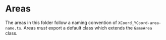 # Areas

The areas in this folder follow a naming convention of `XCoord_YCoord-area-name.ts`. Areas *must* export a default class which extends the `GameArea` class.

